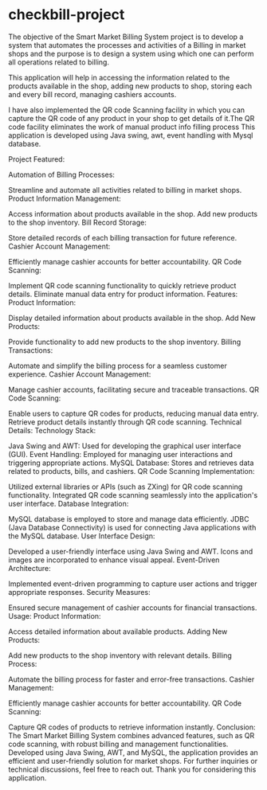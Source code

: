 # checkbill-project
The objective of the Smart Market Billing System project is to develop a system that automates the processes and activities of a Billing in market shops and the purpose is to design a system using which one can perform all operations related to billing.

This application will help in accessing the information related to the products available in the shop, adding new products to shop, storing each and every bill record, managing cashiers accounts.

I have also implemented the QR code Scanning facility in which you can capture the QR code of any product in your shop to get details of it.The QR code facility eliminates the work of manual product info filling process
This application is developed using Java swing, awt, event handling with Mysql database.

Project Featured:

Automation of Billing Processes:

Streamline and automate all activities related to billing in market shops.
Product Information Management:

Access information about products available in the shop.
Add new products to the shop inventory.
Bill Record Storage:

Store detailed records of each billing transaction for future reference.
Cashier Account Management:

Efficiently manage cashier accounts for better accountability.
QR Code Scanning:

Implement QR code scanning functionality to quickly retrieve product details.
Eliminate manual data entry for product information.
Features:
Product Information:

Display detailed information about products available in the shop.
Add New Products:

Provide functionality to add new products to the shop inventory.
Billing Transactions:

Automate and simplify the billing process for a seamless customer experience.
Cashier Account Management:

Manage cashier accounts, facilitating secure and traceable transactions.
QR Code Scanning:

Enable users to capture QR codes for products, reducing manual data entry.
Retrieve product details instantly through QR code scanning.
Technical Details:
Technology Stack:

Java Swing and AWT: Used for developing the graphical user interface (GUI).
Event Handling: Employed for managing user interactions and triggering appropriate actions.
MySQL Database: Stores and retrieves data related to products, bills, and cashiers.
QR Code Scanning Implementation:

Utilized external libraries or APIs (such as ZXing) for QR code scanning functionality.
Integrated QR code scanning seamlessly into the application's user interface.
Database Integration:

MySQL database is employed to store and manage data efficiently.
JDBC (Java Database Connectivity) is used for connecting Java applications with the MySQL database.
User Interface Design:

Developed a user-friendly interface using Java Swing and AWT.
Icons and images are incorporated to enhance visual appeal.
Event-Driven Architecture:

Implemented event-driven programming to capture user actions and trigger appropriate responses.
Security Measures:

Ensured secure management of cashier accounts for financial transactions.
Usage:
Product Information:

Access detailed information about available products.
Adding New Products:

Add new products to the shop inventory with relevant details.
Billing Process:

Automate the billing process for faster and error-free transactions.
Cashier Management:

Efficiently manage cashier accounts for better accountability.
QR Code Scanning:

Capture QR codes of products to retrieve information instantly.
Conclusion:
The Smart Market Billing System combines advanced features, such as QR code scanning, with robust billing and management functionalities. Developed using Java Swing, AWT, and MySQL, the application provides an efficient and user-friendly solution for market shops. For further inquiries or technical discussions, feel free to reach out. Thank you for considering this application.

